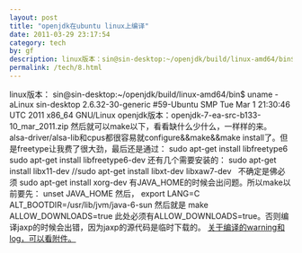 ```yaml
---
layout: post
title: "openjdk在ubuntu linux上编译"
date: 2011-03-29 23:17:54
category: tech
by: gf
description: linux版本：sin@sin-desktop:~/openjdk/build/linux-amd64/bin$uname-aLinuxsin-desktop2.6.32-30-generic#59-UbuntuSMPTueMar121:30:46UTC2011x86_64GNU/Li
permalink: /tech/8.html
---
```

linux版本： sin@sin-desktop:~/openjdk/build/linux-amd64/bin$ uname -aLinux sin-desktop 2.6.32-30-generic \#59-Ubuntu SMP Tue Mar 1 21:30:46 UTC 2011 x86\_64 GNU/Linux openjdk版本：openjdk-7-ea-src-b133-10\_mar\_2011.zip 然后就可以make以下，看看缺什么少什么，一样样的来。   alsa-driver/alsa-lib和cpus都很容易就configure&&make&&make install了。但是freetype让我费了很大劲，最后还是通过： sudo apt-get install libfreetype6 sudo apt-get install libfreetype6-dev 还有几个需要安装的： sudo apt-get install libx11-dev //sudo apt-get install libxt-dev libxaw7-dev   不确定是佛必须 sudo apt-get install xorg-dev 有JAVA\_HOME的时候会出问题。所以make以前要先： unset JAVA\_HOME 然后， export LANG=C ALT\_BOOTDIR=/usr/lib/jvm/java-6-sun 然后就是 make ALLOW\_DOWNLOADS=true 此处必须有ALLOW\_DOWNLOADS=true。否则编译jaxp的时候会出错，因为jaxp的源代码是临时下载的。 [关于编译的warning和log，可以看附件。][warning_log]  


[warning_log]: http://liuguangfeng.googlecode.com/files/buildjdk.tar.gz